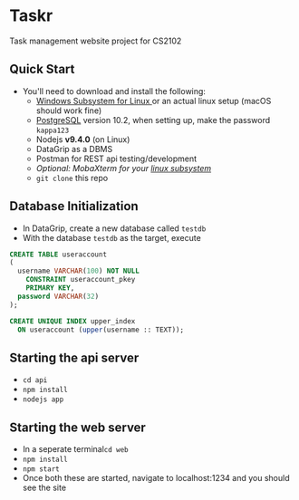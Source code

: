 # Taskr
Task management website project for CS2102

Quick Start
----
* You'll need to download and install the following:
  * [Windows Subsystem for Linux ](https://docs.microsoft.com/en-us/windows/wsl/install-win10) or an actual linux setup (macOS should work fine)
  * [PostgreSQL](https://www.enterprisedb.com/downloads/postgres-postgresql-downloads) version 10.2, when setting up, make the password `kappa123`
  * Nodejs **v9.4.0** (on Linux)
  * DataGrip as a DBMS
  * Postman for REST api testing/development
  * *Optional: MobaXterm for your [linux subsystem](https://blog.mobatek.net/post/mobaxterm-new-release-9.0/)*
  * `git clone` this repo

Database Initialization
----
* In DataGrip, create a new database called `testdb`
* With the database `testdb` as the target, execute
```SQL
CREATE TABLE useraccount
(
  username VARCHAR(100) NOT NULL
    CONSTRAINT useraccount_pkey
    PRIMARY KEY,
  password VARCHAR(32)
);

CREATE UNIQUE INDEX upper_index
  ON useraccount (upper(username :: TEXT));
```

Starting the api server
----
* `cd api`
* `npm install`
* `nodejs app`

Starting the web server
----
* In a seperate terminal`cd web`
* `npm install`
* `npm start`
* Once both these are started, navigate to localhost:1234 and you should see the site
